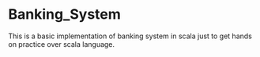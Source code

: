# Banking_System
This is a basic implementation of banking system in scala just to get hands on practice over scala language.
